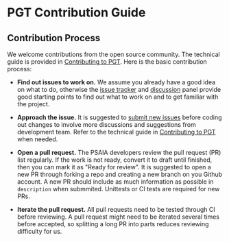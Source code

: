 # PGT Contribution Guide

## Contribution Process

We welcome contributions from the open source community. The technical guide is provided in [Contributing to PGT](../CONTRIBUTING.md). Here is the basic contribution process:

- **Find out issues to work on.**
We assume you already have a good idea on what to do, otherwise the [issue tracker](https://github.com/RUC-MIALAB/PGT/issues) and [discussion](https://github.com/RUC-MIALAB/PGT/discussions/) panel provide good starting points to find out what to work on and to get familiar with the project.

- **Approach the issue.**
It is suggested to [submit new issues](https://github.com/RUC-MIALAB/PGT/issues/new) before coding out changes to involve more discussions and suggestions from development team. Refer to the technical guide in [Contributing to PGT](../CONTRIBUTING.md) when needed.

- **Open a pull request.** The PSAIA developers review the pull request (PR) list regularly. If the work is not ready, convert it to draft until finished, then you can mark it as "Ready for review". It is suggested to open a new PR through forking a repo and creating a new branch on you Github account. A new PR should include as much information as possible in `description` when submmited. Unittests or CI tests are required for new PRs.

- **Iterate the pull request.**
All pull requests need to be tested through CI before reviewing. A pull request might need to be iterated several times before accepted, so splitting a long PR into parts reduces reviewing difficulty for us.
